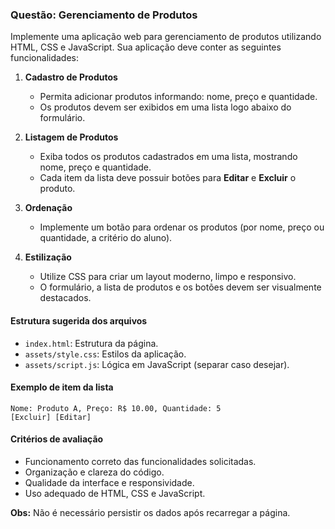 ### Questão: Gerenciamento de Produtos

Implemente uma aplicação web para gerenciamento de produtos utilizando HTML, CSS e JavaScript. Sua aplicação deve conter as seguintes funcionalidades:

1. **Cadastro de Produtos**
    - Permita adicionar produtos informando: nome, preço e quantidade.
    - Os produtos devem ser exibidos em uma lista logo abaixo do formulário.

2. **Listagem de Produtos**
    - Exiba todos os produtos cadastrados em uma lista, mostrando nome, preço e quantidade.
    - Cada item da lista deve possuir botões para **Editar** e **Excluir** o produto.

3. **Ordenação**
    - Implemente um botão para ordenar os produtos (por nome, preço ou quantidade, a critério do aluno).

4. **Estilização**
    - Utilize CSS para criar um layout moderno, limpo e responsivo.
    - O formulário, a lista de produtos e os botões devem ser visualmente destacados.

#### Estrutura sugerida dos arquivos

- `index.html`: Estrutura da página.
- `assets/style.css`: Estilos da aplicação.
- `assets/script.js`: Lógica em JavaScript (separar caso desejar).

#### Exemplo de item da lista

```
Nome: Produto A, Preço: R$ 10.00, Quantidade: 5
[Excluir] [Editar]
```

#### Critérios de avaliação

- Funcionamento correto das funcionalidades solicitadas.
- Organização e clareza do código.
- Qualidade da interface e responsividade.
- Uso adequado de HTML, CSS e JavaScript.

**Obs:** Não é necessário persistir os dados após recarregar a página.